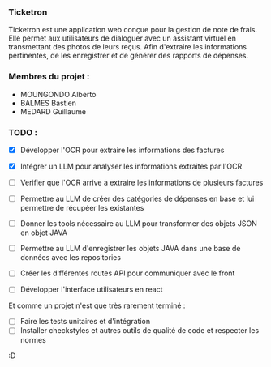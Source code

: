 ### Ticketron

Ticketron est une application web conçue pour la gestion de note de frais.
Elle permet aux utilisateurs de dialoguer avec un assistant virtuel en transmettant des photos de leurs reçus.
Afin d'extraire les informations pertinentes, de les enregistrer et de générer des rapports de dépenses.


### Membres du projet :

- MOUNGONDO Alberto
- BALMES Bastien
- MEDARD Guillaume


### TODO :
+ [x] Développer l'OCR pour extraire les informations des factures
+ [x] Intégrer un LLM pour analyser les informations extraites par l'OCR
+ [ ] Verifier que l'OCR arrive a extraire les informations de plusieurs factures
+ [ ] Permettre au LLM de créer des catégories de dépenses en base et lui permettre de récupéer les existantes
+ [ ] Donner les tools nécessaire au LLM pour transformer des objets JSON en objet JAVA
+ [ ] Permettre au LLM d'enregistrer les objets JAVA dans une base de données avec les repositories
+ [ ] Créer les différentes routes API pour communiquer avec le front
+ [ ] Développer l'interface utilisateurs en react


Et comme un projet n'est que très rarement terminé :
+ [ ] Faire les tests unitaires et d'intégration
+ [ ] Installer checkstyles et autres outils de qualité de code et respecter les normes 

:D

